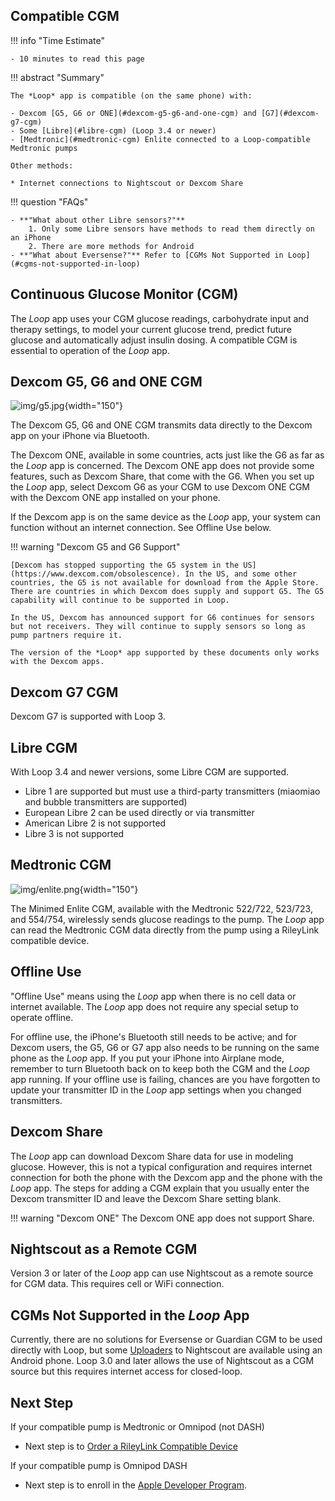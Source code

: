 ## Compatible CGM

!!! info "Time Estimate"

    - 10 minutes to read this page

!!! abstract "Summary"

    The *Loop* app is compatible (on the same phone) with:

    - Dexcom [G5, G6 or ONE](#dexcom-g5-g6-and-one-cgm) and [G7](#dexcom-g7-cgm)
    - Some [Libre](#libre-cgm) (Loop 3.4 or newer)
    - [Medtronic](#medtronic-cgm) Enlite connected to a Loop-compatible Medtronic pumps

    Other methods:

    * Internet connections to Nightscout or Dexcom Share

!!! question "FAQs"

    - **"What about other Libre sensors?"**
        1. Only some Libre sensors have methods to read them directly on an iPhone
        2. There are more methods for Android
    - **"What about Eversense?"** Refer to [CGMs Not Supported in Loop](#cgms-not-supported-in-loop)


## Continuous Glucose Monitor (CGM)

The *Loop* app uses your CGM glucose readings, carbohydrate input and therapy settings, to model your current glucose trend, predict future glucose and automatically adjust insulin dosing. A compatible CGM is essential to operation of the *Loop* app.


## Dexcom G5, G6 and ONE CGM
![img/g5.jpg](img/g5.jpg){width="150"}

The Dexcom G5, G6 and ONE CGM transmits data directly to the Dexcom app on your iPhone via Bluetooth.

The Dexcom ONE, available in some countries, acts just like the G6 as far as the *Loop* app is concerned. The Dexcom ONE app does not provide some features, such as Dexcom Share, that come with the G6. When you set up the *Loop* app, select Dexcom G6 as your CGM to use Dexcom ONE CGM with the Dexcom ONE app installed on your phone.

If the Dexcom app is on the same device as the *Loop* app, your system can function without an internet connection. See Offline Use below.

!!! warning "Dexcom G5 and G6 Support"

    [Dexcom has stopped supporting the G5 system in the US](https://www.dexcom.com/obsolescence). In the US, and some other countries, the G5 is not available for download from the Apple Store. There are countries in which Dexcom does supply and support G5. The G5 capability will continue to be supported in Loop.

    In the US, Dexcom has announced support for G6 continues for sensors but not receivers. They will continue to supply sensors so long as pump partners require it.

    The version of the *Loop* app supported by these documents only works with the Dexcom apps.

## Dexcom G7 CGM

Dexcom G7 is supported with Loop 3.

## Libre CGM

With Loop 3.4 and newer versions, some Libre CGM are supported.
 
* Libre 1 are supported but must use a third-party transmitters (miaomiao and bubble transmitters are supported)
* European Libre 2 can be used directly or via transmitter
* American Libre 2 is not supported
* Libre 3 is not supported


## Medtronic CGM
![img/enlite.png](img/enlite.png){width="150"}

The Minimed Enlite CGM, available with the Medtronic 522/722, 523/723, and 554/754, wirelessly sends glucose readings to the pump. The *Loop* app can read the Medtronic CGM data directly from the pump using a RileyLink compatible device.

## Offline Use

"Offline Use" means using the *Loop* app when there is no cell data or internet available. The *Loop* app does not require any special setup to operate offline.

For offline use, the iPhone's Bluetooth still needs to be active; and for Dexcom users, the G5, G6 or G7 app also needs to be running on the same phone as the *Loop* app. If you put your iPhone into Airplane mode, remember to turn Bluetooth back on to keep both the CGM and the *Loop* app running. If your offline use is failing, chances are you have forgotten to update your transmitter ID in the *Loop* app settings when you changed transmitters.

## Dexcom Share

The *Loop* app can download Dexcom Share data for use in modeling glucose. However, this is not a typical configuration and requires internet connection for both the phone with the Dexcom app and the phone with the *Loop* app.  The steps for adding a CGM explain that you usually enter the Dexcom transmitter ID and leave the Dexcom Share setting blank.

!!! warning "Dexcom ONE"
    The Dexcom ONE app does not support Share.

## Nightscout as a Remote CGM

Version 3 or later of the *Loop* app can use Nightscout as a remote source for CGM data. This requires cell or WiFi connection.


## CGMs Not Supported in the *Loop* App 

Currently, there are no solutions for Eversense or Guardian CGM to be used directly with Loop, but some [Uploaders](https://nightscout.github.io/uploader/uploaders/) to Nightscout are available using an Android phone. Loop 3.0 and later allows the use of Nightscout as a CGM source but this requires internet access for closed-loop.

## Next Step

If your compatible pump is Medtronic or Omnipod (not DASH)

* Next step is to [Order a RileyLink Compatible Device](rileylink.md)

If your compatible pump is Omnipod DASH

* Next step is to enroll in the [Apple Developer Program](apple-developer.md).
